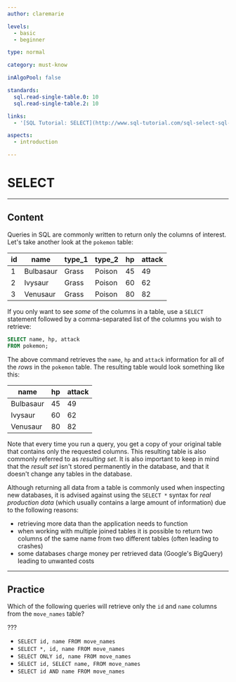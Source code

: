 ```yaml
---
author: claremarie

levels:
  - basic 
  - beginner

type: normal

category: must-know

inAlgoPool: false

standards:
  sql.read-single-table.0: 10
  sql.read-single-table.2: 10

links:
  - '[SQL Tutorial: SELECT](http://www.sql-tutorial.com/sql-select-sql-tutorial/){website}'

aspects:
  - introduction

---
```


# SELECT

---
## Content

Queries in SQL are commonly written to return only the columns of interest. Let's take another look at the `pokemon` table:

| id | name      | type_1 | type_2 | hp | attack |
|----|-----------|--------|--------|----|--------|
| 1  | Bulbasaur | Grass  | Poison | 45 | 49     |
| 2  | Ivysaur   | Grass  | Poison | 60 | 62     |
| 3  | Venusaur  | Grass  | Poison | 80 | 82     |

If you only want to see *some* of the columns in a table, use a `SELECT` statement followed by a comma-separated list of the columns you wish to retrieve:

```sql
SELECT name, hp, attack
FROM pokemon;
```

The above command retrieves the `name`, `hp` and `attack` information for all of the *rows* in the `pokemon` table. The resulting table would look something like this:

| name      | hp | attack |
|-----------|----|--------|
| Bulbasaur | 45 | 49     |
| Ivysaur   | 60 | 62     |
| Venusaur  | 80 | 82     |

Note that every time you run a query, you get a copy of your original table that contains only the requested columns. This resulting table is also commonly referred to as *resulting set*. It is also important to keep in mind that the *result set* isn't stored permanently in the database, and that it doesn't change any tables in the database.

Although returning all data from a table is commonly used when inspecting new databases, it is advised against using the `SELECT *` syntax for *real production data* (which usually contains a large amount of information) due to the following reasons:
- retrieving more data than the application needs to function
- when working with multiple joined tables it is possible to return two columns of the same name from two different tables (often leading to crashes)
- some databases charge money per retrieved data (Google's BigQuery) leading to unwanted costs

---
## Practice

Which of the following queries will retrieve only the `id` and `name` columns from the `move_names` table?

???

* `SELECT id, name FROM move_names`
* `SELECT *, id, name FROM move_names`
* `SELECT ONLY id, name FROM move_names`
* `SELECT id, SELECT name, FROM move_names`
* `SELECT id AND name FROM move_names`
 
 
